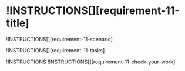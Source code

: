 # !INSTRUCTIONS[][requirement-11-title]

!INSTRUCTIONS[][requirement-11-scenario]

!INSTRUCTIONS[][requirement-11-tasks]

!INSTRUCTIONS[](https://raw.githubusercontent.com/LODSContent/Challenge-V3-Framework/master/Templates/LevelSpecific/Checks/@lab.Variable(difficulty).md)
!INSTRUCTIONS[][requirement-11-check-your-work]

